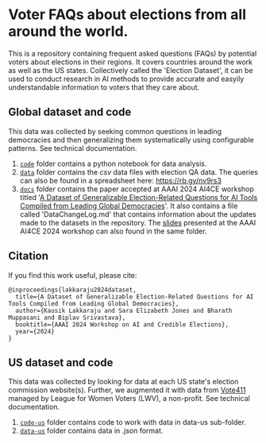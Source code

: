 # Voter FAQs about elections from all around the world.
This is a repository containing frequent asked questions (FAQs) by potential voters about elections in their regions. It covers countries around the work as well as the US states. Collectively called the 'Election Dataset', it can be used to conduct research in AI methods to provide accurate and easyily understandable information to voters that they care about.  

## Global dataset and code
This data was collected by seeking common questions in leading democracies and then generalizing them systematically using configurable patterns. See technical documentation.
1. [`code`](https://github.com/ai4society/election-dataset/tree/main/code) folder contains a python notebook for data analysis.
2. [`data`](https://github.com/ai4society/election-dataset/tree/main/data) folder contains the _csv_ data files with election QA data. The queries can also be found in a spreadsheet here: https://rb.gy/nv9rs3
3. [`docs`](https://github.com/ai4society/election-dataset/tree/main/docs) folder contains the paper accepted at AAAI 2024 AI4CE workshop titled '[A Dataset of Generalizable Election-Related Questions for AI Tools Compiled from Leading Global Democracies](https://github.com/ai4society/election-dataset/blob/main/docs/WorkshopPaper_AI4CE_AAAI2024.pdf)'. It also contains a file called 'DataChangeLog.md' that contains information about the updates made to the datasets in the repository. The [slides](https://github.com/ai4society/election-dataset/blob/main/docs/GeneralizableElectionQs_AI4CE2024AAAI.pdf) presented at the AAAI AI4CE 2024 workshop can also found in the same folder.

## Citation

If you find this work useful, please cite:

```
@inproceedings{lakkaraju2024dataset,
  title={A Dataset of Generalizable Election-Related Questions for AI Tools Compiled from Leading Global Democracies},
  author={Kausik Lakkaraju and Sara Elizabeth Jones and Bharath Muppasani and Biplav Srivastava},
  booktitle={AAAI 2024 Workshop on AI and Credible Elections},
  year={2024}
}
```

## US dataset and code
This data was collected by looking for data at each US state's election commission website(s). Further, we augmented it with data from [Vote411](https://www.vote411.org/) managed by League for Women Voters (LWV), a non-profit. See technical documentation.
1. [`code-us`](https://github.com/ai4society/election-dataset/tree/main/code-us) folder contains code to work with data in data-us sub-folder.
2. [`data-us`](https://github.com/ai4society/election-dataset/tree/main/data-us) folder contains data in .json format.

